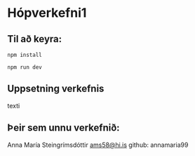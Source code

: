 # Hópverkefni1

## Til að keyra:

	npm install

	npm run dev

## Uppsetning verkefnis

texti

## Þeir sem unnu verkefnið:

Anna María Steingrímsdóttir  ams58@hi.is  github: annamaria99

